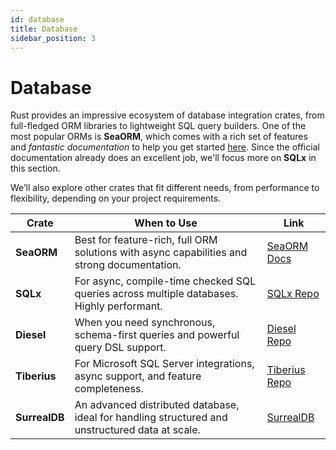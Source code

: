 ```yaml
---
id: database
title: Database
sidebar_position: 3
---
```


# Database

Rust provides an impressive ecosystem of database integration crates, 
from full-fledged ORM libraries to lightweight SQL query builders. One of the most popular ORMs is **SeaORM**, 
which comes with a rich set of features and *fantastic documentation* to help you get started [here](https://www.sea-ql.org/SeaORM/docs/). 
Since the official documentation already does an excellent job, we'll focus more on **SQLx** in this section.

We’ll also explore other crates that fit different needs, from performance to flexibility, depending on your project requirements.

| **Crate**     | **When to Use**                                                                                 | **Link**                                            |
|---------------|-------------------------------------------------------------------------------------------------|-----------------------------------------------------|
| **SeaORM**    | Best for feature-rich, full ORM solutions with async capabilities and strong documentation.     | [SeaORM Docs](https://www.sea-ql.org/SeaORM/docs/)  |
| **SQLx**      | For async, compile-time checked SQL queries across multiple databases. Highly performant.       | [SQLx Repo](https://github.com/launchbadge/sqlx)    |
| **Diesel**    | When you need synchronous, schema-first queries and powerful query DSL support.                 | [Diesel Repo](https://github.com/diesel-rs/diesel)  |
| **Tiberius**  | For Microsoft SQL Server integrations, async support, and feature completeness.                 | [Tiberius Repo](https://github.com/prisma/tiberius) |
| **SurrealDB** | An advanced distributed database, ideal for handling structured and unstructured data at scale. | [SurrealDB](https://github.com/surrealdb/surrealdb) |


